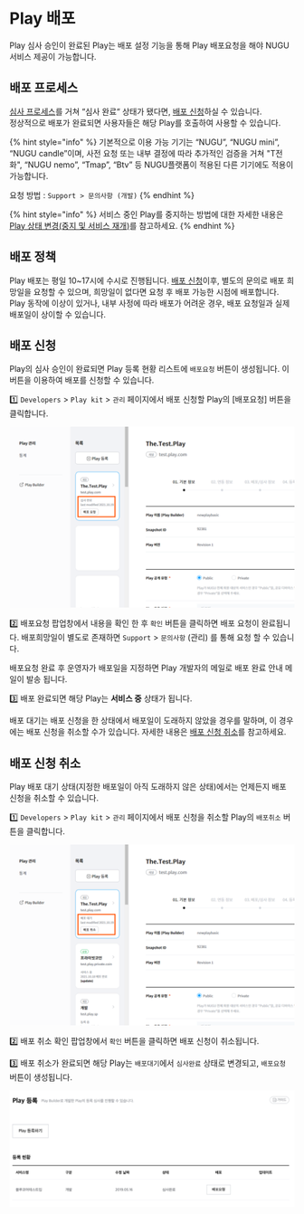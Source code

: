 # Play 배포

Play 심사 승인이 완료된 Play는 배포 설정 기능을 통해 Play 배포요청을 해야 NUGU 서비스 제공이 가능합니다.

## 배포 프로세스 <a href="distribution-process" id="distribution-process"></a>

[심사 프로세스](../play-registration-and-review/play-review.md#review-process)를 거쳐 “심사 완료“ 상태가 됐다면,  [배포 신청](distribute-a-play.md#distribution-request)하실 수 있습니다.\
정상적으로 배포가 완료되면 사용자들은 해당 Play를 호출하여 사용할 수 있습니다.

{% hint style="info" %}
기본적으로 이용 가능 기기는 “NUGU”, “NUGU mini”, “NUGU candle”이며, 사전 요청 또는 내부 결정에 따라 추가적인 검증을 거쳐 "T전화", “NUGU nemo”, “Tmap”, “Btv” 등 NUGU플랫폼이 적용된 다른 기기에도 적용이 가능합니다.

요청 방법 : `Support > 문의사항 (개발)`
{% endhint %}

{% hint style="info" %}
서비스 중인 Play를 중지하는 방법에 대한 자세한 내용은 [Play 상태 변경(중지 및 서비스 재개)](manage-a-play.md#change-play-status)를 참고하세요.
{% endhint %}

## 배포 정책 <a href="distribution-policy" id="distribution-policy"></a>

Play 배포는 평일 10\~17시에 수시로 진행됩니다. [배포 신청](distribute-a-play.md#distribution-request)이후,  별도의 문의로 배포 희망일을 요청할 수 있으며, 희망일이 없다면 요청 후 배포 가능한 시점에 배포합니다.\
Play 동작에 이상이 있거나, 내부 사정에 따라 배포가 어려운 경우, 배포 요청일과 실제 배포일이 상이할 수 있습니다.

## 배포 신청 <a href="distribution-request" id="distribution-request"></a>

Play의 심사 승인이 완료되면 Play 등록 현황 리스트에 `배포요청` 버튼이 생성됩니다. 이 버튼을 이용하여 배포를 신청할 수 있습니다.

1️⃣ `Developers` > `Play kit` > `관리` 페이지에서 배포 신청할 Play의 \[배포요청] 버튼을 클릭합니다.

![](../../.gitbook/assets/simsabepo.png)

2️⃣ 배포요청 팝업창에서 내용을 확인 한 후 `확인` 버튼을 클릭하면 배포 요청이 완료됩니다. 배포희망일이 별도로 존재하면 `Support` > `문의사항` (관리) 를 통해 요청 할 수 있습니다.

배포요청 완료 후 운영자가 배포일을 지정하면 Play 개발자의 메일로 배포 완료 안내 메일이 발송 됩니다.

3️⃣ 배포 완료되면 해당 Play는 **서비스 중** 상태가 됩니다.

배포 대기는 배포 신청을 한 상태에서 배포일이 도래하지 않았을 경우를 말하며, 이 경우에는 배포 신청을 취소할 수가 있습니다. 자세한 내용은 [배포 신청 취소](distribute-a-play.md#distribution-requestcancellation)를 참고하세요.

## 배포 신청 취소 <a href="distribution-requestcancellation" id="distribution-requestcancellation"></a>

Play 배포 대기 상태(지정한 배포일이 아직 도래하지 않은 상태)에서는 언제든지 배포 신청을 취소할 수 있습니다.

1️⃣ `Developers` > `Play kit` > `관리` 페이지에서 배포 신청을 취소할 Play의 `배포취소` 버튼을 클릭합니다.

![](../../.gitbook/assets/distribute-a-play-02.png)

2️⃣ 배포 취소 확인 팝업창에서 `확인` 버튼을 클릭하면 배포 신청이 취소됩니다.

3️⃣ 배포 취소가 완료되면 해당 Play는 `배포대기`에서 `심사완료` 상태로 변경되고, `배포요청` 버튼이 생성됩니다.

![](../../.gitbook/assets/distribute-a-play-03.png)
